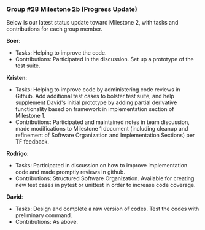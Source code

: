 ### Group #28 Milestone 2b (Progress Update)
Below is our latest status update toward Milestone 2, with tasks and contributions for each group member.

**Boer**:
* Tasks: Helping to improve the code.
* Contributions: Participated in the discussion. Set up a prototype of the test suite.
 
**Kristen**:
* Tasks: Helping to improve code by administering code reviews in Github. Add additional test cases to bolster test suite, and help supplement David's initial prototype by adding partial derivative functionality based on framework in implementation section of Milestone 1.
* Contributions: Participated and maintained notes in team discussion, made modifications to Milestone 1 document (including cleanup and refinement of Software Organization and Implementation Sections) per TF feedback.
    
**Rodrigo**:
* Tasks: Participated in discussion on how to improve implementation code and made promptly reviews in github. 
* Contributions: Structured Software Organization. Available for creating new test cases in pytest or unittest in order to increase code coverage.  
    
**David**:
* Tasks: Design and complete a raw version of codes. Test the codes with preliminary command.
* Contributions: As above.
